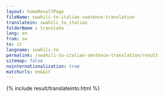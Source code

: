 ```yaml
---
layout: homeResultPage
fileName: swahili-to-italian-sentence-translation
translatein: swahili_to_italian
folderName : translate
lang: en
from: sw
to: it
langname: swahili-to
permalink: /swahili-to-italian-sentence-translation/result
sitemap: false
nointernationalization: true
matchurls: en&&it
---
```

{% include result/translateinto.html %}

<script src="/js/result/translation.js" data-foldername="{{page.folderName}}" data-lang="{{page.lang}}"></script>
